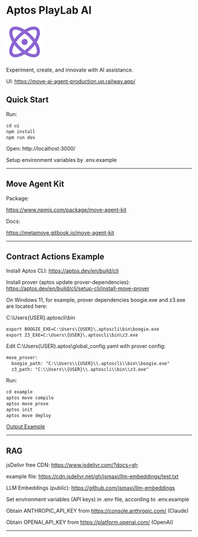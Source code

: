 # Aptos PlayLab AI

<img src="./images/playlablogo.png" alt="project logo" width="100" height="100"/>

Experiment, create, and innovate with AI assistance.

UI: https://move-ai-agent-production.up.railway.app/

## Quick Start

Run:

```
cd ui
npm install
npm run dev
```

Open: http://localhost:3000/

Setup environment variables by .env.example

---

## Move Agent Kit

Package:

https://www.npmjs.com/package/move-agent-kit

Docs:

https://metamove.gitbook.io/move-agent-kit

---

## Contract Actions Example

Install Aptos CLI: https://aptos.dev/en/build/cli

Install prover (aptos update prover-dependencies): https://aptos.dev/en/build/cli/setup-cli/install-move-prover

On Windows 11, for example, prover dependencies boogie.exe and z3.exe are located here:

C:\Users\{USER}\.aptoscli\bin

```
export BOOGIE_EXE=C:\Users\{USER}\.aptoscli\bin\boogie.exe
export Z3_EXE=C:\Users\{USER}\.aptoscli\bin\z3.exe
```

Edit C:\Users\{USER}\.aptos\global_config.yaml with prover config:

```
move_prover:
  boogie_path: "C:\\Users\\{USER}\\.aptoscli\\bin\\boogie.exe"
  z3_path: "C:\\Users\\{USER}\\.aptoscli\\bin\\z3.exe"
```

Run:

```
cd example
aptos move compile
aptos move prove
aptos init
aptos move deploy
```

[Output Example](OUTPUT.md)

---

## RAG

jsDelivr free CDN: https://www.jsdelivr.com/?docs=gh

example file: https://cdn.jsdelivr.net/gh/jsmaxi/llm-embeddings/test.txt

LLM Embeddings (public): https://github.com/jsmaxi/llm-embeddings

Set environment variables (API keys) in .env file, according to .env.example

Obtain ANTHROPIC_API_KEY from https://console.anthropic.com/ (Claude)

Obtain OPENAI_API_KEY from https://platform.openai.com/ (OpenAI)

---

